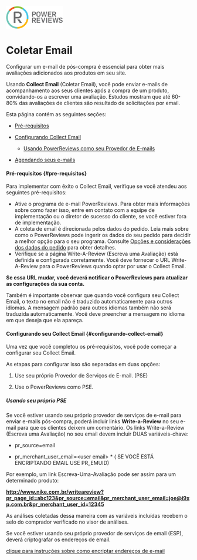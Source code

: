 ![logo](img/PR_logo.png)

# Coletar Email

Configurar um e-mail de pós-compra é essencial para obter mais avaliações adicionados aos produtos em seu site.

Usando **Collect Email** (Coletar Email), você pode enviar e-mails de acompanhamento aos seus clientes após a compra de um produto, convidando-os a escrever uma avaliação. Estudos mostram que até 60-80% das avaliações de clientes são resultado de solicitações por email.

Esta página contém as seguintes seções:
* [Pré-requisitos](#pre-requisitos)

* [Configurando Collect Email](#configurando-collect-email)

  * [Usando PowerReviews como seu Provedor de E-mails]()

* [Agendando seus e-mails]()

#### Pré-requisitos {#pre-requisitos}

Para implementar com êxito o Collect Email, verifique se você atendeu aos seguintes pré-requisitos:

* Ative o programa de e-mail PowerReviews. Para obter mais informações sobre como fazer isso, entre em contato com a equipe de implementação ou o diretor de sucesso do cliente, se você estiver fora de implementação.
* A coleta de email é direcionada pelos dados do pedido. Leia mais sobre como o PowerReviews pode ingerir os dados do seu pedido para decidir a melhor opção para o seu programa. Consulte [Opções e considerações dos dados do pedido]() para obter detalhes.
* Verifique se a página Write-A-Review (Escreva uma Avaliação) está definida e configurada corretamente. Você deve fornecer o URL Write-A-Review para o PowerReviews quando optar por usar o Collect Email.

**Se essa URL mudar, você deverá notificar o PowerReviews para atualizar as configurações da sua conta.**

Também é importante observar que quando você configura seu Collect Email, o texto no email não é traduzido automaticamente para outros idiomas. A mensagem padrão para outros idiomas também não será traduzida automaticamente. Você deve preencher a mensagem no idioma em que deseja que ela apareça.

#### Configurando seu Collect Email {#configurando-collect-email}

Uma vez que você completou os pré-requisitos, você pode começar a configurar seu Collect Email.

As etapas para configurar isso são separadas em duas opções:

1. Use seu próprio Provedor de Serviços de E-mail. (PSE)

2. Use o PowerReviews como PSE.

##### Usando seu próprio PSE

Se você estiver usando seu próprio provedor de serviços de e-mail para enviar e-mails pós-compra, poderá incluir links **Write-a-Review** no seu e-mail para que os clientes deixem um comentário. Os links Write-a-Review (Escreva uma Avaliação) no seu email devem incluir DUAS variáveis-chave:

* pr_source=email

* pr_merchant_user_email=\<user email> * ( SE VOCÊ ESTÁ ENCRIPTANDO EMAIL USE PR_EMUID)

Por exemplo, um link Escreva-Uma-Avaliação pode ser assim para um determinado produto:

**http://www.nike.com.br/writeareview?pr_page_id=abc123&pr_source=email&pr_merchant_user_email=joe@i9xp.com.br&pr_merchant_user_id=12345**

As análises coletadas dessa maneira com as variáveis incluídas recebem o selo do comprador verificado no visor de análises.

Se você estiver usando seu próprio provedor de serviços de email (ESP), deverá criptografar os endereços de email.

[clique para instruções sobre como encriptar endereços de e-mail](encripting-emails.md)

